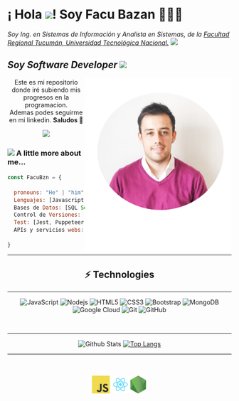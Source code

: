 <p align="center" width="300">
<h1>¡ Hola <img src="https://user-images.githubusercontent.com/42378118/110234147-e3259600-7f4e-11eb-95be-0c4047144dea.gif" width="30">! Soy Facu Bazan 👨🏻‍💻 </h1>

<p><em>Soy Ing. en Sistemas de Información y Analista en Sistemas, de la <a href="http://www.frt.utn.edu.ar">Facultad Regional Tucumán, Universidad Tecnológica Nacional.</a>
   <img src="https://media.giphy.com/media/1HKaikaFqDt7i/giphy.gif" width="30"></br>
   <h2>Soy <strong>Software Developer </strong> <img src="https://media.giphy.com/media/WUlplcMpOCEmTGBtBW/giphy.gif" width="30"> 
</em></h2>
<img align='right' src="https://github.com/FacuBzn/About/blob/main/FacundoBzn.png" width="330">
<p align="center">Este es mi repositorio donde iré subiendo mis progresos en la programacion.<br> Ademas podes seguirme en mi linkedin. <strong>Saludos 👋 </strong></p>

 <div align="center"> 
   <div> 
   <a href="https://www.linkedin.com/in/juanfacundobazanalvarez/" target="_blank"><img src="https://img.shields.io/badge/-LinkedIn-%230077B5?style=for-the-badge&logo=linkedin&logoColor=white" target="_blank"></a>
   </div>
</div>

### <img src="https://media.giphy.com/media/7JA8CIHsr0IfYPZpOE/giphy.gif" width="50"> A little more about me...  

```javascript
const FacuBzn = {

  pronouns: "He" | "him",
  Lenguajes: [Javascript, Node.js, Express.js, Java, Python ],
  Bases de Datos: [SQL Server, MySQL, PostgreSQL , Mongo DB ],
  Control de Versiones: [Git, Github, Gitlab],
  Test: [Jest, Puppeteer ],
  APIs y servicios webs: [API REST, Docker, Postman, Microservicios, Google Cloud],
  
}
```
<div align="center"> 
 <hr>
   
## ⚡ Technologies
 <hr>  
   
![JavaScript](https://img.shields.io/badge/-JavaScript-black?style=flat-square&logo=javascript)
![Nodejs](https://img.shields.io/badge/-Nodejs-black?style=flat-square&logo=Node.js)
![HTML5](https://img.shields.io/badge/-HTML5-E34F26?style=flat-square&logo=html5&logoColor=white)
![CSS3](https://img.shields.io/badge/-CSS3-1572B6?style=flat-square&logo=css3)
![Bootstrap](https://img.shields.io/badge/-Bootstrap-563D7C?style=flat-square&logo=bootstrap)
![MongoDB](https://img.shields.io/badge/-MongoDB-black?style=flat-square&logo=mongodb)
![Google Cloud](https://img.shields.io/badge/Google%20Cloud-black?style=flat-square&logo=google-cloud)
![Git](https://img.shields.io/badge/-Git-black?style=flat-square&logo=git)
![GitHub](https://img.shields.io/badge/-GitHub-181717?style=flat-square&logo=github)

   <br>


   <hr>

![Github Stats](https://github-readme-stats.vercel.app/api?username=facubzn&count_private=true&show_icons=true)
[![Top Langs](https://github-readme-stats.vercel.app/api/top-langs/?username=facubzn&layout=compact)](https://github.com/facubzn/github-readme-stats)


<hr>    
   
   
   <br />
   <br />
   <code><img height="40" alt="javascript" src="https://raw.githubusercontent.com/github/explore/80688e429a7d4ef2fca1e82350fe8e3517d3494d/topics/javascript/javascript.png"></code>  
   <code><img height="40" alt="react" src="https://raw.githubusercontent.com/github/explore/80688e429a7d4ef2fca1e82350fe8e3517d3494d/topics/react/react.png"></code><code><img height="40" alt="nodejs"           src="https://raw.githubusercontent.com/github/explore/80688e429a7d4ef2fca1e82350fe8e3517d3494d/topics/nodejs/nodejs.png"></code>   
   </div>
<br />
<br />









